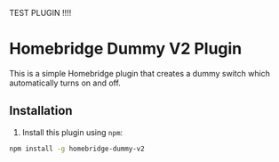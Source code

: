 TEST PLUGIN !!!!


# Homebridge Dummy V2 Plugin

This is a simple Homebridge plugin that creates a dummy switch which automatically turns on and off.

## Installation

1. Install this plugin using `npm`:

```bash
npm install -g homebridge-dummy-v2
